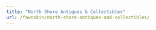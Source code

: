 ```yaml
---
title: "North Shore Antiques & Collectibles"
url: /fawnskin/north-shore-antiques-and-collectibles/
---
```

